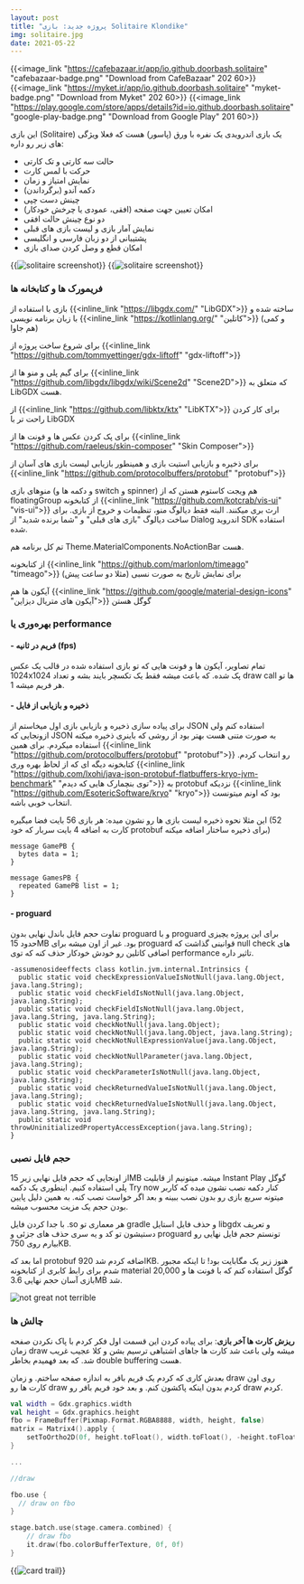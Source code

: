 ```yaml
---
layout: post
title: "پروژه جدید: بازی Solitaire Klondike"
img: solitaire.jpg
date: 2021-05-22
---
```


{{<image_link "https://cafebazaar.ir/app/io.github.doorbash.solitaire" "cafebazaar-badge.png" "Download from CafeBazaar" 202 60>}}
{{<image_link "https://myket.ir/app/io.github.doorbash.solitaire" "myket-badge.png" "Download from Myket" 202 60>}}
{{<image_link "https://play.google.com/store/apps/details?id=io.github.doorbash.solitaire" "google-play-badge.png" "Download from Google Play" 201 60>}}

این بازی (Solitaire) یک بازی اندرویدی یک نفره با ورق (پاسور) هست که فعلا ویژگی های زیر رو داره:
- حالت سه کارتی و تک کارتی
- حرکت با لمس کارت
- نمایش امتیاز و زمان
- دکمه آندو (برگرداندن)
- چینش دست چپی
- امکان تعیین جهت صفحه (افقی، عمودی یا چرخش خودکار)
- دو نوع چینش حالت افقی
- نمایش آمار بازی و لیست بازی های قبلی 
- پشتیبانی از دو زبان فارسی و انگلیسی
- امکان قطع و وصل کردن صدای بازی

{{<image src="solitaire_screenshot_1.jpg" alt="solitaire screenshot">}}
{{<image src="solitaire_screenshot_2.jpg" alt="solitaire screenshot">}}

### فریمورک ها و کتابخانه ها
بازی با استفاده از {{<inline_link "https://libgdx.com/" "LibGDX">}} ساخته شده و با زبان برنامه نویسی {{<inline_link "https://kotlinlang.org/" "کاتلین">}} (و کمی هم جاوا)

برای شروع ساخت پروژه از {{<inline_link "https://github.com/tommyettinger/gdx-liftoff" "gdx-liftoff">}}

برای گیم پلی و منو ها از {{<inline_link "https://github.com/libgdx/libgdx/wiki/Scene2d" "Scene2D">}} که متعلق به LibGDX هست. 

از {{<inline_link "https://github.com/libktx/ktx" "LibKTX">}} برای کار کردن راحت تر با LibGDX

برای پک کردن عکس ها و فونت ها از {{<inline_link "https://github.com/raeleus/skin-composer" "Skin Composer">}}

برای ذخیره و بازیابی استیت بازی و همینطور بازیابی لیست بازی های آسان از {{<inline_link "https://github.com/protocolbuffers/protobuf" "protobuf">}}

 منوهای بازی (و دکمه ها و switch و spinner) هم ویجت کاستوم هستن که از  floatingGroup از کتابخونه {{<inline_link "https://github.com/kotcrab/vis-ui" "vis-ui">}} ارث بری میکنند. البته فقط دیالوگ منو، تنظیمات و خروج از بازی.
برای ساخت دیالوگ "بازی های قبلی" و "شما برنده شدید" از Dialog اندروید SDK استفاده شده. 

تم کل برنامه هم Theme.MaterialComponents.NoActionBar هست. 

از کتابخونه {{<inline_link "https://github.com/marlonlom/timeago" "timeago">}} برای نمایش تاریخ به صورت نسبی (مثلا دو ساعت پیش)

آیکون ها هم {{<inline_link "https://github.com/google/material-design-icons" "آیکون های متریال دیزاین">}} گوگل هستن

### بهره‌وری یا performance

#### - فریم در ثانیه (fps)

 تمام تصاویر، آیکون ها و فونت هایی که تو بازی استفاده شده در قالب یک عکس 1024x1024 پک شده. که باعث میشه فقط یک تکسچر بایند بشه و تعداد draw call ها تو هر فریم میشه 1.

#### - ذخیره و بازیابی از فایل
برای پیاده سازی ذخیره و بازیابی بازی اول میخاستم از JSON استفاده کنم ولی ازونجایی که JSON به صورت متنی هست بهتر بود از روشی که باینری ذخیره میکنه استفاده میکردم. برای همین {{<inline_link "https://github.com/protocolbuffers/protobuf" "protobuf">}} رو انتخاب کردم. کتابخونه دیگه ای که از لحاظ بهره وری {{<inline_link "https://github.com/lxohi/java-json-protobuf-flatbuffers-kryo-jvm-benchmark" "توی بنچمارک هایی که دیدم">}} به protobuf نزدیکه {{<inline_link "https://github.com/EsotericSoftware/kryo" "kryo">}} بود که اونم میتونست انتخاب خوبی باشه.

این مثلا نحوه ذخیره لیست بازی ها رو نشون میده:
هر بازی 56 بایت فضا میگیره (52 کارت به اضافه 4 بایت سربار که خود protobuf برای ذخیره ساختار اضافه میکنه)

```plaintext
message GamePB {
  bytes data = 1;
}

message GamesPB {
  repeated GamePB list = 1;
}
```

#### - proguard
تفاوت حجم فایل باندل نهایی بدون proguard و با proguard برای این پروژه یچیزی حدود 15MB بود. 
غیر از اون میشه برای proguard قوانینی گذاشت که null check های اضافی کاتلین رو خودش خودکار حذف کنه که توی performance تاثیر داره.

```plaintext
-assumenosideeffects class kotlin.jvm.internal.Intrinsics {
  public static void checkExpressionValueIsNotNull(java.lang.Object, java.lang.String);
  public static void checkFieldIsNotNull(java.lang.Object, java.lang.String);
  public static void checkFieldIsNotNull(java.lang.Object, java.lang.String, java.lang.String);
  public static void checkNotNull(java.lang.Object);
  public static void checkNotNull(java.lang.Object, java.lang.String);
  public static void checkNotNullExpressionValue(java.lang.Object, java.lang.String);
  public static void checkNotNullParameter(java.lang.Object, java.lang.String);
  public static void checkParameterIsNotNull(java.lang.Object, java.lang.String);
  public static void checkReturnedValueIsNotNull(java.lang.Object, java.lang.String);
  public static void checkReturnedValueIsNotNull(java.lang.Object, java.lang.String, java.lang.String);
  public static void throwUninitializedPropertyAccessException(java.lang.String);
}
```

### حجم فایل نصبی
از اونجایی که حجم فایل  نهایی زیر 15MB میشه. میتونیم از قابلیت Instant Play گوگل پلی استفاده کنیم. اینطوری یک دکمه Try now کنار دکمه نصب نشون میده که کاربر میتونه سریع بازی رو بدون نصب ببینه و بعد اگر خواست نصب کنه. به همین دلیل پایین بودن حجم یک مزیت محسوب میشه.

با جدا کردن فایل .so هر معماری تو gradle و حذف فایل استایل libgdx و تعریف دستیشون تو کد و یه سری حذف های جزئی و proguard تونستم حجم فایل نهایی رو بیارم روی 750KB. 

اما بعد که protobuf اضافه کردم شد 920KB. هنوز زیر یک مگابایت بود! تا اینکه مجبور شدم برای رابط کابری از کتابخونه material گوگل استفاده کنم که با فونت ها و 20,000 بازی آسان حجم نهایی 3.6MB شد.

![not great not terrible](https://media.giphy.com/media/B2l0NnxK9KiVa0CXBh/giphy.gif)

### چالش ها

**ریزش کارت ها آخر بازی**:
برای پیاده کردن این قسمت اول فکر کردم با پاک نکردن صفحه زمان draw میشه ولی باعث شد کارت ها جاهای اشتباهی ترسیم بشن و کلا عجیب غریب شد. که بعد فهمیدم بخاطر double buffering هست.

بعدش کاری که کردم یک فریم بافر به اندازه صفحه ساختم. و زمان draw روی اون کارت ها رو draw کردم بدون اینکه پاکشون کنم. و بعد خود فریم بافر رو draw کردم.

```kotlin
val width = Gdx.graphics.width
val height = Gdx.graphics.height
fbo = FrameBuffer(Pixmap.Format.RGBA8888, width, height, false)
matrix = Matrix4().apply {
    setToOrtho2D(0f, height.toFloat(), width.toFloat(), -height.toFloat())
}

... 

//draw

fbo.use {
  // draw on fbo
}

stage.batch.use(stage.camera.combined) {
    // draw fbo
    it.draw(fbo.colorBufferTexture, 0f, 0f)
}
```

{{<image src="solitaire_card_trail.jpg" alt="card trail">}}
